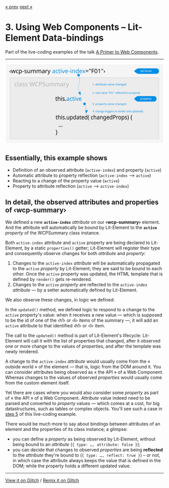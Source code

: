 [« prev](../02-wcp-summary-step02/) [next »](../02-wcp-summary-step04/)

# 3. Using Web Components – Lit-Element Data-bindings

Part of the live-coding examples of the talk [A Primer to Web Components](https://web-components-primer.firebaseapp.com).

---

![Bindings – Attribute reflected to property](../../public/images/wcp-summary-bindings.svg)

## Essentially, this example shows

* Definition of an observed attribute (`active-index`) and property (`active`)
* Automatic attribute to property reflection (`active-index` ⟶ `active`)
* Reacting to a change of the property value (`active`)
* Property to attribute reflection (`active` ⟶ `active-index`)

## In detail, the observed attributes and properties of ‹wcp-summary›

We defined a new **`active-index`** _attribute_ on our **‹wcp-summary›**
element. And the attribute will automatically be bound by Lit-Element
to the **`active`** _property_ of the WCPSummary class instance.

Both `active-index` attribute and `active` property are being declared
to Lit-Element, by a static `properties()` getter; Lit-Element will
register their type and consequently observe changes for both
_attribute_ and _property_:

1. Changes to the `active-index` _attribute_ will be automatically
propagated to the `active` _property_ by Lit-Element; they are said
to be bound to each other. Once the `active` property was updated,
the HTML template that is defined by `render()` gets re-rendered.
2. Changes to the `active` _property_ are reflected to the `active-index`
_attribute_ — by a setter automatically defined by Lit-Element.

We also observe these changes, in logic we defined:

In the `updated()` method, we defined logic to respond to a change
to the `active` property's value: when it receives a new value —
which is supposed to be the id of one of the ‹h1› or ‹li› items
of the summary —, it will add an `active` attribute to that
identified ‹h1› or ‹li› item.

The call to the `updated()` method is part of Lit-Element's
lifecycle: Lit-Element will call it with the list of properties
that changed, after it observed one or more change to the values
of properties, and after the template was newly rendered.

A change to the `active-index` _attribute_ would usually come from
the « outside world » of the element — that is, logic from the DOM
around it. You can consider attributes being observed as « the
API » of a Web Component. Whereas changes to the values of observed _properties_ would usually come from the custom element itself.

Yet there are cases where you would also consider some _property_
as part of « the API » of a Web Component. _Attribute_ value indeed
need to    be parsed and converted to _property_ values — which comes
at a  cost, for big datastructures, such as tables or complex objects.
You'll see such a case in [step 5](https://glitch.com/edit/#!/wcp-summary-step05?path=README.md) of this live-coding example.

There would be much more to say about bindings between attributes
of an element and the properties of its class instance; a glimpse:

* you can define a _property_ as being observed by Lit-Element, without
  being bound to an _attribute_ (`{ type: …, attribute: false }`);
* you can decide that changes to observed _properties_ are being
  **reflected** to the _attribute_ they're bound to
  (`{ type: …, reflect: true }`) – or not, in which case the attribute
  always keeps the value that is defined in the DOM; while the property
  holds a different updated value.

---

[View it on Glitch](https://wcp-summary-step03.glitch.me/) /
[Remix it on Glitch](https://glitch.com/edit/#!/wcp-summary-step03)
